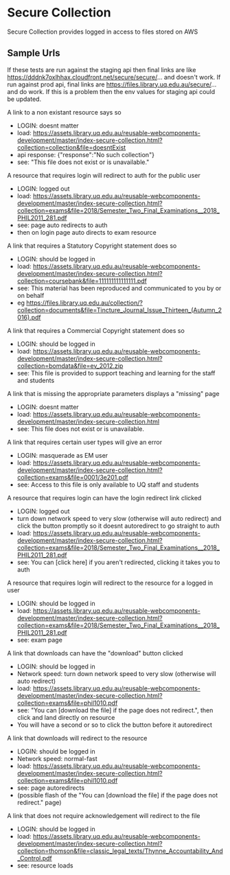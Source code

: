 # Secure Collection

Secure Collection provides logged in access to files stored on AWS

## Sample Urls

If these tests are run against the staging api then final links are like https://dddnk7oxlhhax.cloudfront.net/secure/secure/... and doesn't work. If run against prod api, final links are https://files.library.uq.edu.au/secure/... and do work. If this is a problem then the env values for staging api could be updated.

A link to a non existant resource says so

- LOGIN: doesnt matter
- load: https://assets.library.uq.edu.au/reusable-webcomponents-development/master/index-secure-collection.html?collection=collection&file=doesntExist
- api response: {"response":"No such collection"}
- see: "This file does not exist or is unavailable."

A resource that requires login will redirect to auth for the public user

- LOGIN: logged out
- load: https://assets.library.uq.edu.au/reusable-webcomponents-development/master/index-secure-collection.html?collection=exams&file=2018/Semester_Two_Final_Examinations__2018_PHIL2011_281.pdf
- see: page auto redirects to auth
- then on login page auto directs to exam resource

A link that requires a Statutory Copyright statement does so

- LOGIN: should be logged in
- load: https://assets.library.uq.edu.au/reusable-webcomponents-development/master/index-secure-collection.html?collection=coursebank&file=111111111111111.pdf
- see: This material has been reproduced and communicated to you by or on behalf
- eg https://files.library.uq.edu.au/collection/?collection=documents&file=Tincture_Journal_Issue_Thirteen_(Autumn_2016).pdf

A link that requires a Commercial Copyright statement does so

- LOGIN: should be logged in
- load: https://assets.library.uq.edu.au/reusable-webcomponents-development/master/index-secure-collection.html?collection=bomdata&file=ev_2012.zip
- see: This file is provided to support teaching and learning for the staff and students

A link that is missing the appropriate parameters displays a "missing" page

- LOGIN: doesnt matter
- load: https://assets.library.uq.edu.au/reusable-webcomponents-development/master/index-secure-collection.html
- see: This file does not exist or is unavailable.

A link that requires certain user types will give an error

- LOGIN: masquerade as EM user
- load: https://assets.library.uq.edu.au/reusable-webcomponents-development/master/index-secure-collection.html?collection=exams&file=0001/3e201.pdf
- see: Access to this file is only available to UQ staff and students

A resource that requires login can have the login redirect link clicked

- LOGIN: logged out
- turn down network speed to very slow (otherwise will auto redirect) and click the button promptly so it doesnt autoredirect to go straight to auth
- load: https://assets.library.uq.edu.au/reusable-webcomponents-development/master/index-secure-collection.html?collection=exams&file=2018/Semester_Two_Final_Examinations__2018_PHIL2011_281.pdf
- see: You can [click here] if you aren't redirected, clicking it takes you to auth

A resource that requires login will redirect to the resource for a logged in user

- LOGIN: should be logged in
- load: https://assets.library.uq.edu.au/reusable-webcomponents-development/master/index-secure-collection.html?collection=exams&file=2018/Semester_Two_Final_Examinations__2018_PHIL2011_281.pdf
- see: exam page

A link that downloads can have the "download" button clicked

- LOGIN: should be logged in
- Network speed: turn down network speed to very slow (otherwise will auto redirect)
- load: https://assets.library.uq.edu.au/reusable-webcomponents-development/master/index-secure-collection.html?collection=exams&file=phil1010.pdf
- see: "You can [download the file] if the page does not redirect.", then click and land directly on resource
- You will have a second or so to click the button before it autoredirect

A link that downloads will redirect to the resource

- LOGIN: should be logged in
- Network speed: normal-fast
- load: https://assets.library.uq.edu.au/reusable-webcomponents-development/master/index-secure-collection.html?collection=exams&file=phil1010.pdf
- see: page autoredirects
- (possible flash of the "You can [download the file] if the page does not redirect." page)

A link that does not require acknowledgement will redirect to the file

- LOGIN: should be logged in
- load: https://assets.library.uq.edu.au/reusable-webcomponents-development/master/index-secure-collection.html?collection=thomson&file=classic_legal_texts/Thynne_Accountability_And_Control.pdf
- see: resource loads
